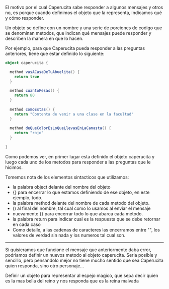 El motivo por el cual Caperucita sabe responder a algunos mensajes y otros no, es porque cuando definimos el objeto que la representa, indicamos qué y cómo responder.

Un objeto se define con un nombre y una serie de porciones de codigo que se denominan metodos, que indican qué mensajes puede responder y describen la manera en que lo hacen.

Por ejemplo, para que Caperucita pueda responder a las preguntas anteriores, tiene que estar definido lo siguiente:

```scala
object caperucita {

  method vasACasaDeTuAbuelita() {
    return true
  }
  
  method cuantoPesas() {
    return 80 
  }
  
  method comoEstas() {
    return "Contenta de venir a una clase en la facultad"
  }
  
  method deQueColorEsLoQueLlevasEnLaCanasta() {
    return "rojo" 
  }
  
}
```

Como podemos ver, en primer lugar esta definido el objeto caperucita y luego cada uno de los metodos para responder a las preguntas que le hicimos.

Tomemos nota de los elementos sintacticos que utilizamos:
* la palabra object delante del nombre del objeto
* {} para encerrar lo que estamos definiendo de ese objeto, en este ejemplo, todo.
* la palabra method delante del nombre de cada metodo del objeto.
* () al final del nombre, tal cual como lo usamos al enviar el mensaje
* nuevamente {} para encerrar todo lo que abarca cada metodo.
* la palabra return para indicar cual es la respuesta que se debe retornar en cada caso
* Como detalle, a las cadenas de caracteres las encerramos entre "", los valores de verdad sin nada y los numeros tal cual son.
 
___

Si quisieramos que funcione el mensaje que anteriormente daba error, podriamos definir un nuevos metodo al objeto caperucita. Seria posible y sencillo, pero pensandolo mejor no tiene mucho sentido que sea Caperucita quien responda, sino otro personaje...  

Definir un objeto para representar al espejo magico, que sepa decir quien es la mas bella del reino y nos responda que es la reina malvada
